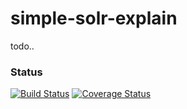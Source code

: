 # simple-solr-explain

todo..

### Status
[![Build Status](https://travis-ci.org/fyrz/simple-solr-explain.png)](https://travis-ci.org/fyrz/simple-solr-explain) [![Coverage Status](https://coveralls.io/repos/fyrz/simple-solr-explain/badge.svg)](https://coveralls.io/r/fyrz/simple-solr-explain)
